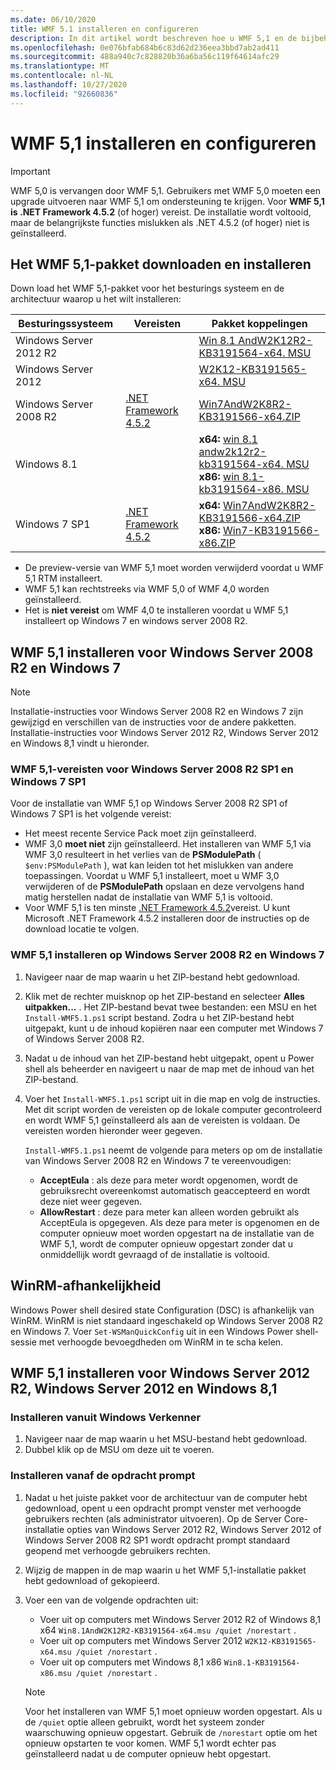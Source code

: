 ```yaml
---
ms.date: 06/10/2020
title: WMF 5.1 installeren en configureren
description: In dit artikel wordt beschreven hoe u WMF 5,1 en de bijbehorende vereisten installeert.
ms.openlocfilehash: 0e076bfab684b6c83d62d236eea3bbd7ab2ad411
ms.sourcegitcommit: 488a940c7c828820b36a6ba56c119f64614afc29
ms.translationtype: MT
ms.contentlocale: nl-NL
ms.lasthandoff: 10/27/2020
ms.locfileid: "92660836"
---
```

# <a name="install-and-configure-wmf-51"></a>WMF 5,1 installeren en configureren

> [!IMPORTANT]
> WMF 5,0 is vervangen door WMF 5,1. Gebruikers met WMF 5,0 moeten een upgrade uitvoeren naar WMF 5,1 om ondersteuning te krijgen.
> Voor **WMF 5,1 is .NET Framework 4.5.2** (of hoger) vereist. De installatie wordt voltooid, maar de belangrijkste functies mislukken als .NET 4.5.2 (of hoger) niet is geïnstalleerd.

## <a name="download-and-install-the-wmf-51-package"></a>Het WMF 5,1-pakket downloaden en installeren

Down load het WMF 5,1-pakket voor het besturings systeem en de architectuur waarop u het wilt installeren:

| Besturingssysteem       | Vereisten           | Pakket koppelingen                          |
|------------------------|-------------------------|----------------------------------------|
| Windows Server 2012 R2 |                         | [Win 8.1 AndW2K12R2-KB3191564-x64. MSU][] |
| Windows Server 2012    |                         | [W2K12-KB3191565-x64. MSU][]            |
| Windows Server 2008 R2 | [.NET Framework 4.5.2][]| [Win7AndW2K8R2-KB3191566-x64.ZIP][]    |
| Windows 8.1            |                         | **x64:** [win 8.1 andw2k12r2-kb3191564-x64. MSU][]</br>**x86:** [win 8.1-kb3191564-x86. MSU][] |
| Windows 7 SP1          | [.NET Framework 4.5.2][]| **x64:** [Win7AndW2K8R2-KB3191566-x64.ZIP][]</br>**x86:** [Win7-KB3191566-x86.ZIP][] |

[.NET Framework 4.5.2]: https://www.microsoft.com/download/details.aspx?id=42642
[W2K12-KB3191565-x64. MSU]: https://go.microsoft.com/fwlink/?linkid=839513
[Win7-KB3191566-x86.ZIP]: https://go.microsoft.com/fwlink/?linkid=839522
[Win7AndW2K8R2-KB3191566-x64.ZIP]: https://go.microsoft.com/fwlink/?linkid=839523
[Win 8.1-KB3191564-x86. MSU]: https://go.microsoft.com/fwlink/?linkid=839521
[Win 8.1 AndW2K12R2-KB3191564-x64. MSU]: https://go.microsoft.com/fwlink/?linkid=839516

- De preview-versie van WMF 5,1 moet worden verwijderd voordat u WMF 5,1 RTM installeert.
- WMF 5,1 kan rechtstreeks via WMF 5,0 of WMF 4,0 worden geïnstalleerd.
- Het is **niet vereist** om WMF 4,0 te installeren voordat u WMF 5,1 installeert op Windows 7 en windows server 2008 R2.

## <a name="install-wmf-51-for-windows-server-2008-r2-and-windows-7"></a>WMF 5,1 installeren voor Windows Server 2008 R2 en Windows 7

> [!NOTE]
> Installatie-instructies voor Windows Server 2008 R2 en Windows 7 zijn gewijzigd en verschillen van de instructies voor de andere pakketten. Installatie-instructies voor Windows Server 2012 R2, Windows Server 2012 en Windows 8,1 vindt u hieronder.

### <a name="wmf-51-prerequisites-for-windows-server-2008-r2-sp1-and-windows-7-sp1"></a>WMF 5,1-vereisten voor Windows Server 2008 R2 SP1 en Windows 7 SP1

Voor de installatie van WMF 5,1 op Windows Server 2008 R2 SP1 of Windows 7 SP1 is het volgende vereist:

- Het meest recente Service Pack moet zijn geïnstalleerd.
- WMF 3,0 **moet niet** zijn geïnstalleerd. Het installeren van WMF 5,1 via WMF 3,0 resulteert in het verlies van de **PSModulePath** ( `$env:PSModulePath` ), wat kan leiden tot het mislukken van andere toepassingen. Voordat u WMF 5,1 installeert, moet u WMF 3,0 verwijderen of de **PSModulePath** opslaan en deze vervolgens hand matig herstellen nadat de installatie van WMF 5,1 is voltooid.
- Voor WMF 5,1 is ten minste [.NET Framework 4.5.2](https://www.microsoft.com/download/details.aspx?id=42642)vereist. U kunt Microsoft .NET Framework 4.5.2 installeren door de instructies op de download locatie te volgen.

### <a name="installing-wmf-51-on-windows-server-2008-r2-and-windows-7"></a>WMF 5,1 installeren op Windows Server 2008 R2 en Windows 7

1. Navigeer naar de map waarin u het ZIP-bestand hebt gedownload.

1. Klik met de rechter muisknop op het ZIP-bestand en selecteer **Alles uitpakken...** . Het ZIP-bestand bevat twee bestanden: een MSU en het `Install-WMF5.1.ps1` script bestand. Zodra u het ZIP-bestand hebt uitgepakt, kunt u de inhoud kopiëren naar een computer met Windows 7 of Windows Server 2008 R2.

1. Nadat u de inhoud van het ZIP-bestand hebt uitgepakt, opent u Power shell als beheerder en navigeert u naar de map met de inhoud van het ZIP-bestand.

1. Voer het `Install-WMF5.1.ps1` script uit in die map en volg de instructies. Met dit script worden de vereisten op de lokale computer gecontroleerd en wordt WMF 5,1 geïnstalleerd als aan de vereisten is voldaan. De vereisten worden hieronder weer gegeven.

   `Install-WMF5.1.ps1` neemt de volgende para meters op om de installatie van Windows Server 2008 R2 en Windows 7 te vereenvoudigen:

   - **AcceptEula** : als deze para meter wordt opgenomen, wordt de gebruiksrecht overeenkomst automatisch geaccepteerd en wordt deze niet weer gegeven.
   - **AllowRestart** : deze para meter kan alleen worden gebruikt als AcceptEula is opgegeven. Als deze para meter is opgenomen en de computer opnieuw moet worden opgestart na de installatie van de WMF 5,1, wordt de computer opnieuw opgestart zonder dat u onmiddellijk wordt gevraagd of de installatie is voltooid.

## <a name="winrm-dependency"></a>WinRM-afhankelijkheid

Windows Power shell desired state Configuration (DSC) is afhankelijk van WinRM. WinRM is niet standaard ingeschakeld op Windows Server 2008 R2 en Windows 7. Voer `Set-WSManQuickConfig` uit in een Windows Power shell-sessie met verhoogde bevoegdheden om WinRM in te scha kelen.

## <a name="install-wmf-51-for-windows-server-2012-r2-windows-server-2012-and-windows-81"></a>WMF 5,1 installeren voor Windows Server 2012 R2, Windows Server 2012 en Windows 8,1

### <a name="install-from-windows-file-explorer"></a>Installeren vanuit Windows Verkenner

1. Navigeer naar de map waarin u het MSU-bestand hebt gedownload.
1. Dubbel klik op de MSU om deze uit te voeren.

### <a name="installing-from-the-command-prompt"></a>Installeren vanaf de opdracht prompt

1. Nadat u het juiste pakket voor de architectuur van de computer hebt gedownload, opent u een opdracht prompt venster met verhoogde gebruikers rechten (als administrator uitvoeren). Op de Server Core-installatie opties van Windows Server 2012 R2, Windows Server 2012 of Windows Server 2008 R2 SP1 wordt opdracht prompt standaard geopend met verhoogde gebruikers rechten.
1. Wijzig de mappen in de map waarin u het WMF 5,1-installatie pakket hebt gedownload of gekopieerd.
1. Voer een van de volgende opdrachten uit:
   - Voer uit op computers met Windows Server 2012 R2 of Windows 8,1 x64 `Win8.1AndW2K12R2-KB3191564-x64.msu /quiet /norestart` .
   - Voer uit op computers met Windows Server 2012 `W2K12-KB3191565-x64.msu /quiet /norestart` .
   - Voer uit op computers met Windows 8,1 x86 `Win8.1-KB3191564-x86.msu /quiet /norestart` .

   > [!NOTE]
   > Voor het installeren van WMF 5,1 moet opnieuw worden opgestart. Als u de `/quiet` optie alleen gebruikt, wordt het systeem zonder waarschuwing opnieuw opgestart. Gebruik de `/norestart` optie om het opnieuw opstarten te voor komen. WMF 5,1 wordt echter pas geïnstalleerd nadat u de computer opnieuw hebt opgestart.
